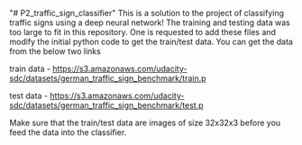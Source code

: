 "# P2_traffic_sign_classifier" 
This is a solution to the project of classifying traffic signs using a deep neural network!
The training and testing data was too large to fit in this repository. One is requested to add these files and modify the initial python code to get the train/test data. You can get the data from the below two links

train data - 
https://s3.amazonaws.com/udacity-sdc/datasets/german_traffic_sign_benchmark/train.p

test data -
https://s3.amazonaws.com/udacity-sdc/datasets/german_traffic_sign_benchmark/test.p

Make sure that the train/test data are images of size 32x32x3 before you feed the data into the classifier. 
